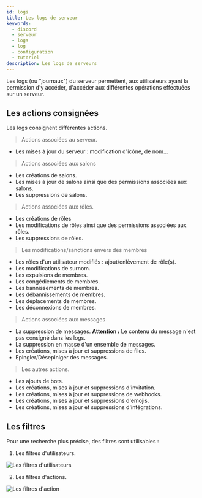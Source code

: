```yaml
---
id: logs
title: Les logs de serveur
keywords:
  - discord
  - serveur
  - logs
  - log
  - configuration
  - tutoriel
description: Les logs de serveurs
---
```


Les logs (ou "journaux") du serveur permettent, aux utilisateurs ayant la permission d'y accéder, d'accéder aux différentes opérations effectuées sur un serveur.

## Les actions consignées

Les logs consignent différentes actions.
> Actions associées au serveur.
- Les mises à jour du serveur : modification d'icône, de nom...
> Actions associées aux salons
- Les créations de salons.
- Les mises à jour de salons ainsi que des permissions associées aux salons.
- Les suppressions de salons.
> Actions associées aux rôles.
- Les créations de rôles
- Les modifications de rôles ainsi que des permissions associées aux rôles.
- Les suppressions de rôles.
> Les modifications/sanctions envers des membres
- Les rôles d'un utilisateur modifiés : ajout/enlèvement de rôle(s).
- Les modifications de surnom.
- Les expulsions de membres.
- Les congédiements de membres.
- Les bannissements de membres.
- Les débannissements de membres.
- Les déplacements de membres.
- Les déconnexions de membres.
> Actions associées aux messages
- La suppression de messages. __Attention :__ Le contenu du message n'est pas consigné dans les logs.
- La suppression en masse d'un ensemble de messages.
- Les créations, mises à jour et suppressions de files.
- Epingler/Désepinlger des messages.
> Les autres actions.
- Les ajouts de bots.
- Les créations, mises à jour et suppressions d'invitation.
- Les créations, mises à jour et suppressions de webhooks.
- Les créations, mises à jour et suppressions d'emojis.
- Les créations, mises à jour et suppressions d'intégrations.


## Les filtres

Pour une recherche plus précise, des filtres sont utilisables : 
1. Les filtres d'utilisateurs.

![Les filtres d'utilisateurs](https://i.discord.fr/stb.png)

2. Les filtres d'actions.

![Les filtres d'action](https://i.discord.fr/F0I.png)
